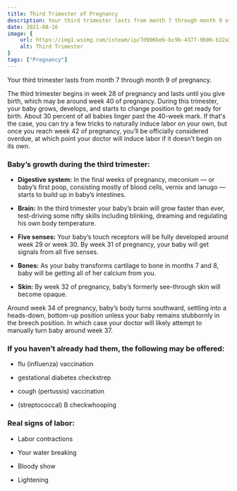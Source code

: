 ```yaml
---
title: Third Trimester of Pregnancy 
description: Your third trimester lasts from month 7 through month 9 of pregnancy.The third trimester begins in week 28 of pregnancy and lasts until you give birth, which may be around week 40 of pregnancy. During this trimester, your baby grows, develops, and starts to change position to get ready for birth....
date: 2021-08-16
image: {
    url: https://img1.wsimg.com/isteam/ip/7d906beb-bc9b-4377-9b06-b22a3566899c/images.jpeg-5.jpg/:/cr=t:0%25,l:0%25,w:100%25,h:100%25/rs=w:1280 ,
    alt: Third Trimester 
}
tags: ["Pregnancy"]
---
```

Your third trimester lasts from month 7 through month 9 of pregnancy.

The third trimester begins in week 28 of pregnancy and lasts until you give birth, which may be around week 40 of pregnancy. During this trimester, your baby grows, develops, and starts to change position to get ready for birth. About 30 percent of all babies linger past the 40-week mark. If that's the case, you can try a few tricks to naturally induce labor on your own, but once you reach week 42 of pregnancy, you’ll be officially considered overdue, at which point your doctor will induce labor if it doesn’t begin on its own.

### Baby’s growth during the third trimester:

- **Digestive system:** In the final weeks  of pregnancy, meconium — or baby’s first poop, consisting mostly of blood cells, vernix and lanugo — starts to build up in baby’s intestines.

- **Brain:** In the third trimester your baby’s brain will grow faster than ever, test-driving some nifty skills including blinking, dreaming and regulating his own body temperature. 

- **Five senses:** Your baby’s touch receptors will be fully developed around week 29 or week 30. By week 31 of pregnancy, your baby will get signals from all five senses.

- **Bones:** As your baby transforms cartilage to bone in months 7 and 8, baby will be getting all of her calcium from you.

- **Skin:** By week 32 of pregnancy, baby’s formerly see-through skin will become opaque. 

Around week 34 of pregnancy, baby’s body turns southward, settling into a heads-down, bottom-up position unless your baby remains stubbornly in the breech position. In which case your doctor will likely attempt to manually turn baby around week 37.

### If you haven’t already had them, the following may be offered:

- flu (influenza) vaccination

- gestational diabetes checkstrep

- cough (pertussis) vaccination

- (streptococcal) B checkwhooping 

### Real signs of labor:

- Labor contractions

- Your water breaking 

- Bloody show

- Lightening